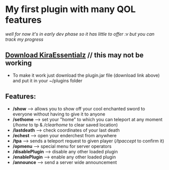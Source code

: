 # My first plugin with many QOL features 
*well for now it's in early dev phase so it has little to offer :v but you can track my progress*

## [Download KiraEssentialz](https://github.com/Kir4R00t/KiraEssentialz/raw/master/target/KiraEssentialz-1.0.jar) // this may not be working
- To make it work just download the plugin.jar file (download link above) and put it in your ~/plugins folder
## Features:
- **/show** --> allows you to show off your cool enchanted sword to everyone without having to give it to anyone
- **/sethome** --> set your "home" to which you can teleport at any moment (*/home* to tp & */clearhome* to clear saved location)
- **/lastdeath** --> check coordinates of your last death
- **/echest** --> open your enderchest from anywhere
- **/tpa** --> sends a teleport request to given player (*/tpaccept* to confirm it)
- **/opmenu** --> special menu for server operators
- **/disablePlugin** --> disable any other loaded plugin
- **/enablePlugin** --> enable any other loaded plugin
- **/announce** --> send a server wide announcement